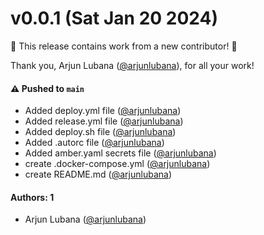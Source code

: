 # v0.0.1 (Sat Jan 20 2024)

:tada: This release contains work from a new contributor! :tada:

Thank you, Arjun Lubana ([@arjunlubana](https://github.com/arjunlubana)), for all your work!

#### ⚠️ Pushed to `main`

- Added deploy.yml file ([@arjunlubana](https://github.com/arjunlubana))
- Added release.yml file ([@arjunlubana](https://github.com/arjunlubana))
- Added deploy.sh file ([@arjunlubana](https://github.com/arjunlubana))
- Added .autorc file ([@arjunlubana](https://github.com/arjunlubana))
- Added amber.yaml secrets file ([@arjunlubana](https://github.com/arjunlubana))
- create .docker-compose.yml ([@arjunlubana](https://github.com/arjunlubana))
- create README.md ([@arjunlubana](https://github.com/arjunlubana))

#### Authors: 1

- Arjun Lubana ([@arjunlubana](https://github.com/arjunlubana))
